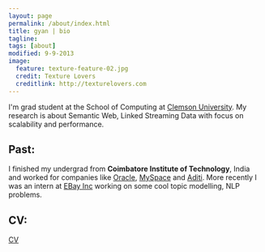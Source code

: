 ```yaml
---
layout: page
permalink: /about/index.html
title: gyan | bio
tagline: 
tags: [about]
modified: 9-9-2013
image:
  feature: texture-feature-02.jpg
  credit: Texture Lovers
  creditlink: http://texturelovers.com
---
```


I'm  grad student at the School of Computing at [Clemson University](http://clemson.edu). My research is about Semantic Web, Linked Streaming Data with focus on scalability and performance.

## Past:
 
 I finished my undergrad from **Coimbatore Institute of Technology**, India and worked for companies like [Oracle](http://oracle.com), [MySpace](http://myspace.com) and   [Aditi](http://www.aditi.com). More recently I was an intern at [EBay Inc](http://ebay.com) working on some cool topic modelling, NLP problems.

## CV:

<a href="{{ site.url }}/resume.pdf" target="_blank">CV</a>

